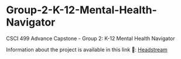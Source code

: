 # Group-2-K-12-Mental-Health-Navigator
CSCI 499 Advance Capstone - Group 2: K-12 Mental Health Navigator

Information about the project is available in this link 🔗: [Headstream](https://www.headstreaminnovation.com/procurement-program)
